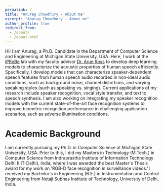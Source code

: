 ```yaml
---
permalink: /
title: "Anurag Chowdhury - About me"
excerpt: "Anurag Chowdhury - About me"
author_profile: true
redirect_from: 
  - /about/
  - /about.html
---
```


Hi! I am Anurag, a Ph.D. Candidate in the Department of Computer Science and Engineering at Michigan State University, USA. Here, I work at the [iPRoBe](http://iprobe.cse.msu.edu/index.php) lab with my faculty advisor [Dr. Arun Ross](https://rossarun.wixsite.com/arun-ross) to develop deep learning models to characterize the acoustic properties of human speech efficiently. Specifically, I develop models that can characterize speaker-dependent speech features from human speech audio recorded in non-ideal audio conditions, such as background noise, channel distortions, and varying speaking styles (such as speaking vs. singing). Current applications of my research include speaker recognition, vocal style transfer, and text to speech synthesis. I am also working on integrating my speaker recognition models with the current state-of-the-art face recognition systems to improve biometric recognition performance in challenging application scenarios, such as adverse illumination conditions.


Academic Background
======
I am currently pursuing my Ph.D. in Computer Science at Michigan State University, USA. Prior to this, I did my Masters in Technology (M.Tech.) in Computer Science from Indraprastha Institute of Information Technology Delhi (IIIT-Delhi), India, where I was awarded the best Master's Thesis award for my work on 'RGB-D face recognition in surveillance videos.' I received my Bachelor's in Engineering (B.E.) in Instrumentation and Control Engineering from Netaji Subhas Institute of Technology, University of Delhi, India.
